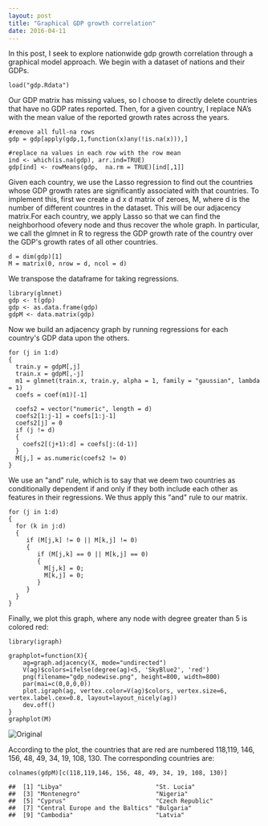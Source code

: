 ```yaml
---
layout: post
title: "Graphical GDP growth correlation"
date: 2016-04-11
---
```


In this post, I seek to explore nationwide gdp growth correlation
through a graphical model approach. We begin with a dataset of nations
and their GDPs.


    load("gdp.Rdata")


Our GDP matrix has missing values, so I choose to directly delete
countries that have no GDP rates reported. Then, for a given country, I
replace NA’s with the mean value of the reported growth rates across the
years.


    #remove all full-na rows
    gdp = gdp[apply(gdp,1,function(x)any(!is.na(x))),]

    #replace na values in each row with the row mean
    ind <- which(is.na(gdp), arr.ind=TRUE)
    gdp[ind] <- rowMeans(gdp,  na.rm = TRUE)[ind[,1]]


Given each country, we use the Lasso regression to find out the countries
whose GDP growth rates are significantly associated with that countries. To implement this, first we create a d x d matrix of zeroes, M, where d is the number of different countres in the dataset. This will be our adjacency matrix.For each country, we apply Lasso so that we can find the neighborhood ofevery node and thus recover the whole graph. In particular, we call the glmnet in R to regress the GDP growth rate of the country over the GDP's growth rates of all other countries.


    d = dim(gdp)[1]
    M = matrix(0, nrow = d, ncol = d)


We transpose the dataframe for taking regressions.


    library(glmnet)
    gdp <- t(gdp)
    gdp <- as.data.frame(gdp)
    gdpM <- data.matrix(gdp)


Now we build an adjacency graph by running regressions for each country's GDP data upon the others.


    for (j in 1:d)
    {
      train.y = gdpM[,j]
      train.x = gdpM[,-j]
      m1 = glmnet(train.x, train.y, alpha = 1, family = "gaussian", lambda = 1)
      coefs = coef(m1)[-1]
      
      coefs2 = vector("numeric", length = d)
      coefs2[1:j-1] = coefs[1:j-1]
      coefs2[j] = 0
      if (j != d)
      {
        coefs2[(j+1):d] = coefs[j:(d-1)]
      }
      M[j,] = as.numeric(coefs2 != 0)
    }


We use an "and" rule, which is to say that we deem two countries as conditionally dependent if and only if they both include each other as features in their regressions. We thus apply this "and" rule to our matrix.


    for (j in 1:d)
    {
      for (k in j:d)
      {
         if (M[j,k] != 0 || M[k,j] != 0)
         {
            if (M[j,k] == 0 || M[k,j] == 0)
            {
              M[j,k] = 0;
              M[k,j] = 0;
            }
         }
      }
    }


Finally, we plot this graph, where any node with degree greater than 5 is colored red:


    library(igraph)

    graphplot=function(X){
        ag=graph.adjacency(X, mode="undirected")
        V(ag)$colors=ifelse(degree(ag)<5, 'SkyBlue2', 'red')
        png(filename="gdp_nodewise.png", height=800, width=800)
        par(mai=c(0,0,0,0))
        plot.igraph(ag, vertex.color=V(ag)$colors, vertex.size=6, vertex.label.cex=0.8, layout=layout_nicely(ag))
        dev.off()
    }
    graphplot(M)


![Original](http://advaitchauhan.github.io/img/graphical_gdp/gdp_nodewise.png)


According to the plot, the countries that are red are numbered 118,119, 146, 156, 48, 49, 34, 19, 108, 130. The corresponding countries are:

    colnames(gdpM)[c(118,119,146, 156, 48, 49, 34, 19, 108, 130)]

    ##  [1] "Libya"                          "St. Lucia"                     
    ##  [3] "Montenegro"                     "Nigeria"                       
    ##  [5] "Cyprus"                         "Czech Republic"                
    ##  [7] "Central Europe and the Baltics" "Bulgaria"                      
    ##  [9] "Cambodia"                       "Latvia"
